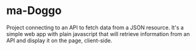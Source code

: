 # ma-Doggo

Project connecting to an API to fetch data from a JSON resource. It's a simple web app with plain javascript that will retrieve information from an API and display it on the page, client-side.
